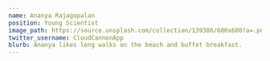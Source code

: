 ```yaml
---
name: Ananya Rajagopalan
position: Young Scientist
image_path: https://source.unsplash.com/collection/139386/600x600?a=.png
twitter_username: CloudCannonApp
blurb: Ananya likes long walks on the beach and buffet breakfast.
---
```

